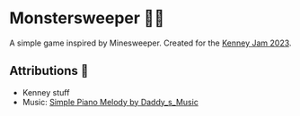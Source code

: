# Monstersweeper 👨‍🌾

A simple game inspired by Minesweeper. Created for the [Kenney Jam 2023](https://itch.io/jam/kenney-jam-2023).

## Attributions 🙏

- Kenney stuff
- Music: [Simple Piano Melody by Daddy_s_Music](https://pixabay.com/music/modern-classical-simple-piano-melody-9834/)
